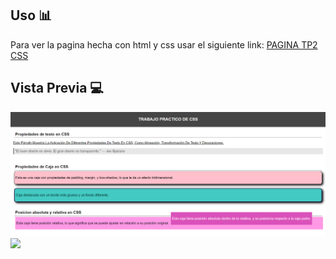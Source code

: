 ## Uso 📊

Para ver la pagina hecha con html y css usar el siguiente link: [PAGINA TP2 CSS](https://camilafabian.github.io/TP2_CSS_DS-/)

##  Vista Previa 💻

<img src="img/preview1.png">
<img src="img/preview2.png">
